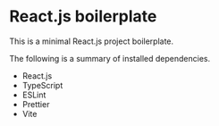 # React.js boilerplate

This is a minimal React.js project boilerplate.

The following is a summary of installed dependencies.

- React.js
- TypeScript
- ESLint
- Prettier
- Vite
